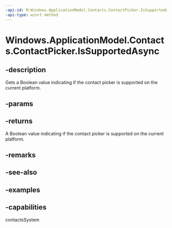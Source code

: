 ```yaml
---
-api-id: M:Windows.ApplicationModel.Contacts.ContactPicker.IsSupportedAsync
-api-type: winrt method
---
```


<!-- Method syntax.
public IAsyncOperation<bool> ContactPicker.IsSupportedAsync()
-->

# Windows.ApplicationModel.Contacts.ContactPicker.IsSupportedAsync

## -description
Gets a Boolean value indicating if the contact picker is supported on the current platform.
## -params

## -returns
A Boolean value indicating if the contact picker is supported on the current platform.
## -remarks

## -see-also


## -examples

## -capabilities
contactsSystem
